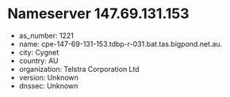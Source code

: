 # Nameserver 147.69.131.153

* as_number: 1221
* name: cpe-147-69-131-153.tdbp-r-031.bat.tas.bigpond.net.au.
* city: Cygnet
* country: AU
* organization: Telstra Corporation Ltd
* version: Unknown
* dnssec: Unknown
